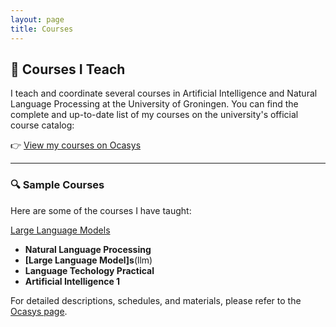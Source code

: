 ```yaml
---
layout: page
title: Courses
---
```


## 📘 Courses I Teach

I teach and coordinate several courses in Artificial Intelligence and Natural Language Processing at the University of Groningen. You can find the complete and up-to-date list of my courses on the university's official course catalog:

👉 [View my courses on Ocasys](https://ocasys.rug.nl/current/staff/t.m.tashu)

---

### 🔍 Sample Courses

Here are some of the courses I have taught:

[Large Language Models](llm)

- **Natural Language Processing**
- **[Large Language Model]s**(llm)
- **Language Techology Practical**
- **Artificial Intelligence 1**

For detailed descriptions, schedules, and materials, please refer to the [Ocasys page](https://ocasys.rug.nl/current/staff/t.m.tashu).
